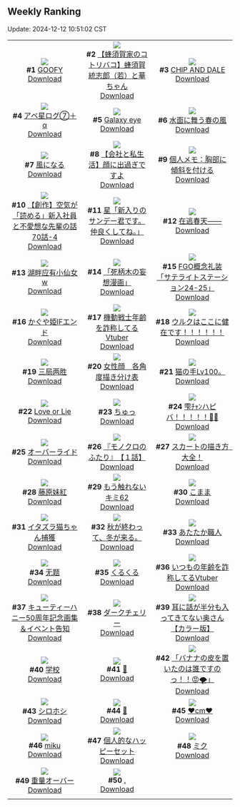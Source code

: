## Weekly Ranking
Update: 2024-12-12 10:51:02 CST

|      |      |      |
| :----: | :----: | :----: |
| ![](https://i.pixiv.re/c/240x480/img-master/img/2024/12/04/00/00/48/124874883_p0_master1200.jpg)<br>**#1** [GOOFY](https://www.pixiv.net/artworks/124874883)<br>[Download](https://i.pixiv.re/img-original/img/2024/12/04/00/00/48/124874883_p0.png) | ![](https://i.pixiv.re/c/240x480/img-master/img/2024/12/04/17/38/05/124890387_p0_master1200.jpg)<br>**#2** [【蜂須賀家のコトリバコ】蜂須賀統志郎（若）と華ちゃん](https://www.pixiv.net/artworks/124890387)<br>[Download](https://i.pixiv.re/img-original/img/2024/12/04/17/38/05/124890387_p0.jpg) | ![](https://i.pixiv.re/c/240x480/img-master/img/2024/12/06/00/00/52/124929117_p0_master1200.jpg)<br>**#3** [CHIP AND DALE](https://www.pixiv.net/artworks/124929117)<br>[Download](https://i.pixiv.re/img-original/img/2024/12/06/00/00/52/124929117_p0.png) |
| ![](https://i.pixiv.re/c/240x480/img-master/img/2024/12/06/12/08/45/124920084_p0_master1200.jpg)<br>**#4** [アベ星ログ⑦＋α](https://www.pixiv.net/artworks/124920084)<br>[Download](https://i.pixiv.re/img-original/img/2024/12/06/12/08/45/124920084_p0.jpg) | ![](https://i.pixiv.re/c/240x480/img-master/img/2024/12/04/17/24/46/124890065_p0_master1200.jpg)<br>**#5** [Galaxy eye](https://www.pixiv.net/artworks/124890065)<br>[Download](https://i.pixiv.re/img-original/img/2024/12/04/17/24/46/124890065_p0.jpg) | ![](https://i.pixiv.re/c/240x480/img-master/img/2024/12/05/07/30/01/124909023_p0_master1200.jpg)<br>**#6** [水面に舞う春の風](https://www.pixiv.net/artworks/124909023)<br>[Download](https://i.pixiv.re/img-original/img/2024/12/05/07/30/01/124909023_p0.jpg) |
| ![](https://i.pixiv.re/c/240x480/img-master/img/2024/12/06/20/17/59/124949134_p0_master1200.jpg)<br>**#7** [風になる](https://www.pixiv.net/artworks/124949134)<br>[Download](https://i.pixiv.re/img-original/img/2024/12/06/20/17/59/124949134_p0.jpg) | ![](https://i.pixiv.re/c/240x480/img-master/img/2024/12/06/12/00/11/124939167_p0_master1200.jpg)<br>**#8** [【会社と私生活】顔に出過ぎですよ](https://www.pixiv.net/artworks/124939167)<br>[Download](https://i.pixiv.re/img-original/img/2024/12/06/12/00/11/124939167_p0.jpg) | ![](https://i.pixiv.re/c/240x480/img-master/img/2024/12/05/06/00/04/124907910_p0_master1200.jpg)<br>**#9** [個人メモ：胸部に傾斜を付ける](https://www.pixiv.net/artworks/124907910)<br>[Download](https://i.pixiv.re/img-original/img/2024/12/05/06/00/04/124907910_p0.jpg) |
| ![](https://i.pixiv.re/c/240x480/img-master/img/2024/12/05/18/00/47/124918219_p0_master1200.jpg)<br>**#10** [【創作】空気が「読める」新入社員と不愛想な先輩の話70話-4](https://www.pixiv.net/artworks/124918219)<br>[Download](https://i.pixiv.re/img-original/img/2024/12/05/18/00/47/124918219_p0.jpg) | ![](https://i.pixiv.re/c/240x480/img-master/img/2024/12/04/00/00/18/124874761_p0_master1200.jpg)<br>**#11** [星「新入りのサンデー君です。仲良くしてね。」](https://www.pixiv.net/artworks/124874761)<br>[Download](https://i.pixiv.re/img-original/img/2024/12/04/00/00/18/124874761_p0.jpg) | ![](https://i.pixiv.re/c/240x480/img-master/img/2024/12/06/00/00/14/124928964_p0_master1200.jpg)<br>**#12** [在逃春天——](https://www.pixiv.net/artworks/124928964)<br>[Download](https://i.pixiv.re/img-original/img/2024/12/06/00/00/14/124928964_p0.png) |
| ![](https://i.pixiv.re/c/240x480/img-master/img/2024/12/05/12/32/47/124912861_p0_master1200.jpg)<br>**#13** [湖畔应有小仙女w](https://www.pixiv.net/artworks/124912861)<br>[Download](https://i.pixiv.re/img-original/img/2024/12/05/12/32/47/124912861_p0.jpg) | ![](https://i.pixiv.re/c/240x480/img-master/img/2024/12/05/12/26/23/124912751_p0_master1200.jpg)<br>**#14** [「死柄木の妄想漫画」](https://www.pixiv.net/artworks/124912751)<br>[Download](https://i.pixiv.re/img-original/img/2024/12/05/12/26/23/124912751_p0.png) | ![](https://i.pixiv.re/c/240x480/img-master/img/2024/12/06/12/33/16/124939757_p0_master1200.jpg)<br>**#15** [FGO概念礼装「サテライトステーション24-25」](https://www.pixiv.net/artworks/124939757)<br>[Download](https://i.pixiv.re/img-original/img/2024/12/06/12/33/16/124939757_p0.png) |
| ![](https://i.pixiv.re/c/240x480/img-master/img/2024/12/04/21/02/26/124896036_p0_master1200.jpg)<br>**#16** [かぐや姫IFエンド](https://www.pixiv.net/artworks/124896036)<br>[Download](https://i.pixiv.re/img-original/img/2024/12/04/21/02/26/124896036_p0.png) | ![](https://i.pixiv.re/c/240x480/img-master/img/2024/12/05/21/06/48/124923479_p0_master1200.jpg)<br>**#17** [機動戦士年齢を詐称してるVtuber](https://www.pixiv.net/artworks/124923479)<br>[Download](https://i.pixiv.re/img-original/img/2024/12/05/21/06/48/124923479_p0.png) | ![](https://i.pixiv.re/c/240x480/img-master/img/2024/12/05/23/42/25/124928287_p0_master1200.jpg)<br>**#18** [ウルクはここに健在です！！！！！！](https://www.pixiv.net/artworks/124928287)<br>[Download](https://i.pixiv.re/img-original/img/2024/12/05/23/42/25/124928287_p0.jpg) |
| ![](https://i.pixiv.re/c/240x480/img-master/img/2024/12/05/18/49/46/124919498_p0_master1200.jpg)<br>**#19** [三局两胜](https://www.pixiv.net/artworks/124919498)<br>[Download](https://i.pixiv.re/img-original/img/2024/12/05/18/49/46/124919498_p0.jpg) | ![](https://i.pixiv.re/c/240x480/img-master/img/2024/12/05/00/00/19/124901887_p0_master1200.jpg)<br>**#20** [女性顔　各角度描き分け表](https://www.pixiv.net/artworks/124901887)<br>[Download](https://i.pixiv.re/img-original/img/2024/12/05/00/00/19/124901887_p0.jpg) | ![](https://i.pixiv.re/c/240x480/img-master/img/2024/12/05/05/48/14/124907791_p0_master1200.jpg)<br>**#21** [猫の手Lv100。](https://www.pixiv.net/artworks/124907791)<br>[Download](https://i.pixiv.re/img-original/img/2024/12/05/05/48/14/124907791_p0.jpg) |
| ![](https://i.pixiv.re/c/240x480/img-master/img/2024/12/06/20/10/04/124948908_p0_master1200.jpg)<br>**#22** [Love or Lie](https://www.pixiv.net/artworks/124948908)<br>[Download](https://i.pixiv.re/img-original/img/2024/12/06/20/10/04/124948908_p0.jpg) | ![](https://i.pixiv.re/c/240x480/img-master/img/2024/12/04/00/21/39/124875817_p0_master1200.jpg)<br>**#23** [ちゅっ](https://www.pixiv.net/artworks/124875817)<br>[Download](https://i.pixiv.re/img-original/img/2024/12/04/00/21/39/124875817_p0.jpg) | ![](https://i.pixiv.re/c/240x480/img-master/img/2024/12/06/00/00/01/124928874_p0_master1200.jpg)<br>**#24** [雫ﾁｬﾝハピバ！！！！！🎂🎉](https://www.pixiv.net/artworks/124928874)<br>[Download](https://i.pixiv.re/img-original/img/2024/12/06/00/00/01/124928874_p0.jpg) |
| ![](https://i.pixiv.re/c/240x480/img-master/img/2024/12/05/18/06/45/124918434_p0_master1200.jpg)<br>**#25** [オーバーライド](https://www.pixiv.net/artworks/124918434)<br>[Download](https://i.pixiv.re/img-original/img/2024/12/05/18/06/45/124918434_p0.jpg) | ![](https://i.pixiv.re/c/240x480/img-master/img/2024/12/04/16/10/01/124888760_p0_master1200.jpg)<br>**#26** [『モノクロのふたり』　【１話】](https://www.pixiv.net/artworks/124888760)<br>[Download](https://i.pixiv.re/img-original/img/2024/12/04/16/10/01/124888760_p0.jpg) | ![](https://i.pixiv.re/c/240x480/img-master/img/2024/12/04/00/01/08/124874932_p0_master1200.jpg)<br>**#27** [スカートの描き方　大全！](https://www.pixiv.net/artworks/124874932)<br>[Download](https://i.pixiv.re/img-original/img/2024/12/04/00/01/08/124874932_p0.png) |
| ![](https://i.pixiv.re/c/240x480/img-master/img/2024/12/05/01/22/44/124904440_p0_master1200.jpg)<br>**#28** [藤原妹紅](https://www.pixiv.net/artworks/124904440)<br>[Download](https://i.pixiv.re/img-original/img/2024/12/05/01/22/44/124904440_p0.jpg) | ![](https://i.pixiv.re/c/240x480/img-master/img/2024/12/05/16/55/43/124916799_p0_master1200.jpg)<br>**#29** [もう触れないキミ62](https://www.pixiv.net/artworks/124916799)<br>[Download](https://i.pixiv.re/img-original/img/2024/12/05/16/55/43/124916799_p0.jpg) | ![](https://i.pixiv.re/c/240x480/img-master/img/2024/12/05/18/16/24/124918672_p0_master1200.jpg)<br>**#30** [こまま](https://www.pixiv.net/artworks/124918672)<br>[Download](https://i.pixiv.re/img-original/img/2024/12/05/18/16/24/124918672_p0.png) |
| ![](https://i.pixiv.re/c/240x480/img-master/img/2024/12/04/00/30/06/124876057_p0_master1200.jpg)<br>**#31** [イタズラ猫ちゃん捕獲](https://www.pixiv.net/artworks/124876057)<br>[Download](https://i.pixiv.re/img-original/img/2024/12/04/00/30/06/124876057_p0.png) | ![](https://i.pixiv.re/c/240x480/img-master/img/2024/12/06/18/50/45/124946512_p0_master1200.jpg)<br>**#32** [秋が終わって、冬が来る。](https://www.pixiv.net/artworks/124946512)<br>[Download](https://i.pixiv.re/img-original/img/2024/12/06/18/50/45/124946512_p0.jpg) | ![](https://i.pixiv.re/c/240x480/img-master/img/2024/12/06/20/30/02/124949489_p0_master1200.jpg)<br>**#33** [あたたか職人](https://www.pixiv.net/artworks/124949489)<br>[Download](https://i.pixiv.re/img-original/img/2024/12/06/20/30/02/124949489_p0.png) |
| ![](https://i.pixiv.re/c/240x480/img-master/img/2024/12/05/15/35/32/124915571_p0_master1200.jpg)<br>**#34** [无题](https://www.pixiv.net/artworks/124915571)<br>[Download](https://i.pixiv.re/img-original/img/2024/12/05/15/35/32/124915571_p0.jpg) | ![](https://i.pixiv.re/c/240x480/img-master/img/2024/12/05/01/23/47/124904459_p0_master1200.jpg)<br>**#35** [くるくる](https://www.pixiv.net/artworks/124904459)<br>[Download](https://i.pixiv.re/img-original/img/2024/12/05/01/23/47/124904459_p0.jpg) | ![](https://i.pixiv.re/c/240x480/img-master/img/2024/12/04/21/01/22/124895993_p0_master1200.jpg)<br>**#36** [いつもの年齢を詐称してるVtuber](https://www.pixiv.net/artworks/124895993)<br>[Download](https://i.pixiv.re/img-original/img/2024/12/04/21/01/22/124895993_p0.png) |
| ![](https://i.pixiv.re/c/240x480/img-master/img/2024/12/04/05/11/46/124880262_p0_master1200.jpg)<br>**#37** [キューティーハニー50周年記念画集＆イベント告知](https://www.pixiv.net/artworks/124880262)<br>[Download](https://i.pixiv.re/img-original/img/2024/12/04/05/11/46/124880262_p0.jpg) | ![](https://i.pixiv.re/c/240x480/img-master/img/2024/12/05/08/54/41/124909993_p0_master1200.jpg)<br>**#38** [ダークチェリー](https://www.pixiv.net/artworks/124909993)<br>[Download](https://i.pixiv.re/img-original/img/2024/12/05/08/54/41/124909993_p0.jpg) | ![](https://i.pixiv.re/c/240x480/img-master/img/2024/12/04/00/00/52/124874898_p0_master1200.jpg)<br>**#39** [耳に話が半分も入ってきてない奥さん【カラー版】](https://www.pixiv.net/artworks/124874898)<br>[Download](https://i.pixiv.re/img-original/img/2024/12/04/00/00/52/124874898_p0.jpg) |
| ![](https://i.pixiv.re/c/240x480/img-master/img/2024/12/04/00/00/23/124874789_p0_master1200.jpg)<br>**#40** [学校](https://www.pixiv.net/artworks/124874789)<br>[Download](https://i.pixiv.re/img-original/img/2024/12/04/00/00/23/124874789_p0.jpg) | ![](https://i.pixiv.re/c/240x480/img-master/img/2024/12/04/22/00/01/124897871_p0_master1200.jpg)<br>**#41** [🫧](https://www.pixiv.net/artworks/124897871)<br>[Download](https://i.pixiv.re/img-original/img/2024/12/04/22/00/01/124897871_p0.png) | ![](https://i.pixiv.re/c/240x480/img-master/img/2024/12/05/19/01/15/124919865_p0_master1200.jpg)<br>**#42** [「バナナの皮を置いたのは誰ですのっ！！😡🌪️」](https://www.pixiv.net/artworks/124919865)<br>[Download](https://i.pixiv.re/img-original/img/2024/12/05/19/01/15/124919865_p0.jpg) |
| ![](https://i.pixiv.re/c/240x480/img-master/img/2024/12/05/01/07/16/124904077_p0_master1200.jpg)<br>**#43** [シロホシ](https://www.pixiv.net/artworks/124904077)<br>[Download](https://i.pixiv.re/img-original/img/2024/12/05/01/07/16/124904077_p0.jpg) | ![](https://i.pixiv.re/c/240x480/img-master/img/2024/12/05/23/40/45/124928233_p0_master1200.jpg)<br>**#44** [📛](https://www.pixiv.net/artworks/124928233)<br>[Download](https://i.pixiv.re/img-original/img/2024/12/05/23/40/45/124928233_p0.jpg) | ![](https://i.pixiv.re/c/240x480/img-master/img/2024/12/05/20/45/24/124922732_p0_master1200.jpg)<br>**#45** [❤️cm❤️](https://www.pixiv.net/artworks/124922732)<br>[Download](https://i.pixiv.re/img-original/img/2024/12/05/20/45/24/124922732_p0.png) |
| ![](https://i.pixiv.re/c/240x480/img-master/img/2024/12/05/06/38/59/124908374_p0_master1200.jpg)<br>**#46** [miku](https://www.pixiv.net/artworks/124908374)<br>[Download](https://i.pixiv.re/img-original/img/2024/12/05/06/38/59/124908374_p0.png) | ![](https://i.pixiv.re/c/240x480/img-master/img/2024/12/04/22/15/11/124898479_p0_master1200.jpg)<br>**#47** [個人的なハッピーセット](https://www.pixiv.net/artworks/124898479)<br>[Download](https://i.pixiv.re/img-original/img/2024/12/04/22/15/11/124898479_p0.png) | ![](https://i.pixiv.re/c/240x480/img-master/img/2024/12/06/00/00/14/124928956_p0_master1200.jpg)<br>**#48** [ミク](https://www.pixiv.net/artworks/124928956)<br>[Download](https://i.pixiv.re/img-original/img/2024/12/06/00/00/14/124928956_p0.jpg) |
| ![](https://i.pixiv.re/c/240x480/img-master/img/2024/12/04/00/22/49/124875864_p0_master1200.jpg)<br>**#49** [重量オーバー](https://www.pixiv.net/artworks/124875864)<br>[Download](https://i.pixiv.re/img-original/img/2024/12/04/00/22/49/124875864_p0.jpg) | ![](https://i.pixiv.re/c/240x480/img-master/img/2024/12/05/01/03/18/124903985_p0_master1200.jpg)<br>**#50** [.](https://www.pixiv.net/artworks/124903985)<br>[Download](https://i.pixiv.re/img-original/img/2024/12/05/01/03/18/124903985_p0.jpg) |
|      |

